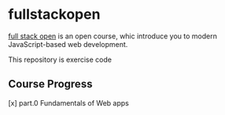 # fullstackopen
[full stack open](https://fullstackopen.com/en/) is an open course, whic introduce you to modern JavaScript-based web development.

This repository is exercise code

## Course Progress
[x] part.0 Fundamentals of Web apps

